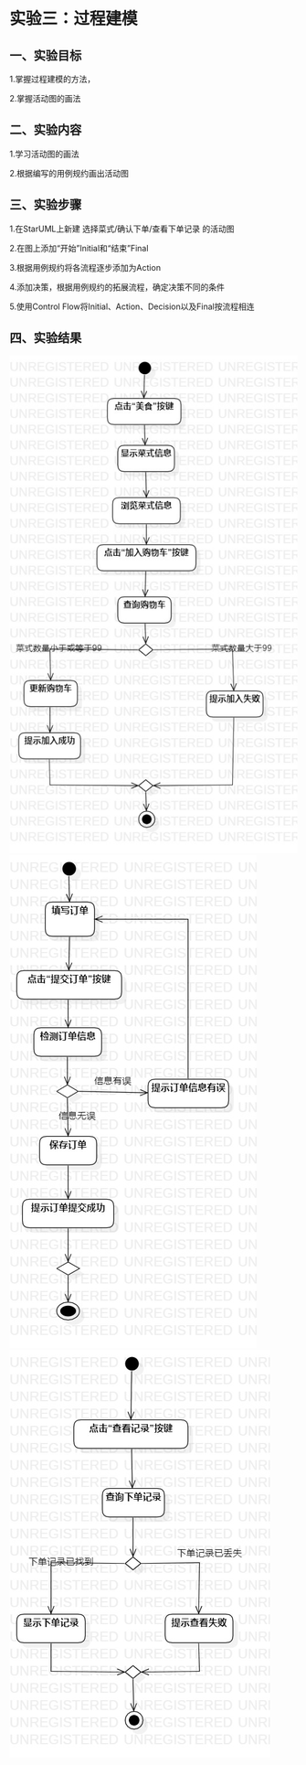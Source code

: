 # 实验三：过程建模

## 一、实验目标

1.掌握过程建模的方法，

2.掌握活动图的画法

## 二、实验内容

1.学习活动图的画法

2.根据编写的用例规约画出活动图

## 三、实验步骤

1.在StarUML上新建 选择菜式/确认下单/查看下单记录 的活动图

2.在图上添加“开始”Initial和“结束”Final

3.根据用例规约将各流程逐步添加为Action

4.添加决策，根据用例规约的拓展流程，确定决策不同的条件

5.使用Control Flow将Initial、Action、Decision以及Final按流程相连

## 四、实验结果

![选择菜式活动图](./model31.jpg)
![确认下单活动图](./model32.jpg)
![查看下单记录活动图](./model33.jpg)


